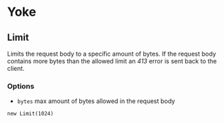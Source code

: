 # Yoke

## Limit

Limits the request body to a specific amount of bytes. If the request body contains more bytes than the allowed limit an
*413* error is sent back to the client.

### Options

* ```bytes```  max amount of bytes allowed in the request body

~~~~~~~~~~~~~~~~~~~~~~~~~~~~~~~~~~~~~~~~~~ {.java}
new Limit(1024)
~~~~~~~~~~~~~~~~~~~~~~~~~~~~~~~~~~~~~~~~~~
